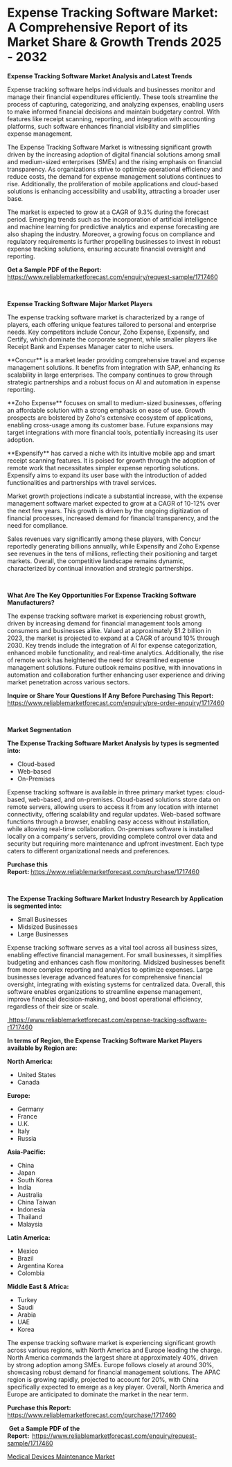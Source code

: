 <p><h1>Expense Tracking Software Market: A Comprehensive Report of its Market Share & Growth Trends 2025 - 2032</h1></p><p><strong>Expense Tracking Software Market Analysis and Latest Trends</strong></p>
<p><p>Expense tracking software helps individuals and businesses monitor and manage their financial expenditures efficiently. These tools streamline the process of capturing, categorizing, and analyzing expenses, enabling users to make informed financial decisions and maintain budgetary control. With features like receipt scanning, reporting, and integration with accounting platforms, such software enhances financial visibility and simplifies expense management.</p><p>The Expense Tracking Software Market is witnessing significant growth driven by the increasing adoption of digital financial solutions among small and medium-sized enterprises (SMEs) and the rising emphasis on financial transparency. As organizations strive to optimize operational efficiency and reduce costs, the demand for expense management solutions continues to rise. Additionally, the proliferation of mobile applications and cloud-based solutions is enhancing accessibility and usability, attracting a broader user base.</p><p>The market is expected to grow at a CAGR of 9.3% during the forecast period. Emerging trends such as the incorporation of artificial intelligence and machine learning for predictive analytics and expense forecasting are also shaping the industry. Moreover, a growing focus on compliance and regulatory requirements is further propelling businesses to invest in robust expense tracking solutions, ensuring accurate financial oversight and reporting.</p></p>
<p><strong>Get a Sample PDF of the Report:&nbsp;</strong> <a href="https://www.reliablemarketforecast.com/enquiry/request-sample/1717460?utm_campaign=3130&utm_medium=2&utm_source=Github&utm_content=ia&utm_term=10032025&utm_id=expense-tracking-software">https://www.reliablemarketforecast.com/enquiry/request-sample/1717460</a></p>
<p>&nbsp;</p>
<p><strong>Expense Tracking Software Major Market Players</strong></p>
<p><p>The expense tracking software market is characterized by a range of players, each offering unique features tailored to personal and enterprise needs. Key competitors include Concur, Zoho Expense, Expensify, and Certify, which dominate the corporate segment, while smaller players like Receipt Bank and Expenses Manager cater to niche users.</p><p>**Concur** is a market leader providing comprehensive travel and expense management solutions. It benefits from integration with SAP, enhancing its scalability in large enterprises. The company continues to grow through strategic partnerships and a robust focus on AI and automation in expense reporting.</p><p>**Zoho Expense** focuses on small to medium-sized businesses, offering an affordable solution with a strong emphasis on ease of use. Growth prospects are bolstered by Zoho's extensive ecosystem of applications, enabling cross-usage among its customer base. Future expansions may target integrations with more financial tools, potentially increasing its user adoption.</p><p>**Expensify** has carved a niche with its intuitive mobile app and smart receipt scanning features. It is poised for growth through the adoption of remote work that necessitates simpler expense reporting solutions. Expensify aims to expand its user base with the introduction of added functionalities and partnerships with travel services.</p><p>Market growth projections indicate a substantial increase, with the expense management software market expected to grow at a CAGR of 10-12% over the next few years. This growth is driven by the ongoing digitization of financial processes, increased demand for financial transparency, and the need for compliance.</p><p>Sales revenues vary significantly among these players, with Concur reportedly generating billions annually, while Expensify and Zoho Expense see revenues in the tens of millions, reflecting their positioning and target markets. Overall, the competitive landscape remains dynamic, characterized by continual innovation and strategic partnerships.</p></p>
<p>&nbsp;</p>
<p><strong>What Are The Key Opportunities For Expense Tracking Software Manufacturers?</strong></p>
<p><p>The expense tracking software market is experiencing robust growth, driven by increasing demand for financial management tools among consumers and businesses alike. Valued at approximately $1.2 billion in 2023, the market is projected to expand at a CAGR of around 10% through 2030. Key trends include the integration of AI for expense categorization, enhanced mobile functionality, and real-time analytics. Additionally, the rise of remote work has heightened the need for streamlined expense management solutions. Future outlook remains positive, with innovations in automation and collaboration further enhancing user experience and driving market penetration across various sectors.</p></p>
<p><strong>Inquire or Share Your Questions If Any Before Purchasing This Report:</strong> <a href="https://www.reliablemarketforecast.com/enquiry/pre-order-enquiry/1717460?utm_campaign=3130&utm_medium=2&utm_source=Github&utm_content=ia&utm_term=10032025&utm_id=expense-tracking-software">https://www.reliablemarketforecast.com/enquiry/pre-order-enquiry/1717460</a></p>
<p>&nbsp;</p>
<p><strong>Market Segmentation</strong></p>
<p><strong>The Expense Tracking Software Market Analysis by types is segmented into:</strong></p>
<p><ul><li>Cloud-based</li><li>Web-based</li><li>On-Premises</li></ul></p>
<p><p>Expense tracking software is available in three primary market types: cloud-based, web-based, and on-premises. Cloud-based solutions store data on remote servers, allowing users to access it from any location with internet connectivity, offering scalability and regular updates. Web-based software functions through a browser, enabling easy access without installation, while allowing real-time collaboration. On-premises software is installed locally on a company's servers, providing complete control over data and security but requiring more maintenance and upfront investment. Each type caters to different organizational needs and preferences.</p></p>
<p><strong>Purchase this Report:&nbsp;</strong><a href="https://www.reliablemarketforecast.com/purchase/1717460?utm_campaign=3130&utm_medium=2&utm_source=Github&utm_content=ia&utm_term=10032025&utm_id=expense-tracking-software">https://www.reliablemarketforecast.com/purchase/1717460</a></p>
<p>&nbsp;</p>
<p><strong>The Expense Tracking Software Market Industry Research by Application is segmented into:</strong></p>
<p><ul><li>Small Businesses</li><li>Midsized Businesses</li><li>Large Businesses</li></ul></p>
<p><p>Expense tracking software serves as a vital tool across all business sizes, enabling effective financial management. For small businesses, it simplifies budgeting and enhances cash flow monitoring. Midsized businesses benefit from more complex reporting and analytics to optimize expenses. Large businesses leverage advanced features for comprehensive financial oversight, integrating with existing systems for centralized data. Overall, this software enables organizations to streamline expense management, improve financial decision-making, and boost operational efficiency, regardless of their size or scale.</p></p>
<p><a href="https://www.reliablemarketforecast.com/expense-tracking-software-r1717460?utm_campaign=3130&utm_medium=2&utm_source=Github&utm_content=ia&utm_term=10032025&utm_id=expense-tracking-software">&nbsp;https://www.reliablemarketforecast.com/expense-tracking-software-r1717460</a></p>
<p><strong>In terms of Region, the Expense Tracking Software Market Players available by Region are:</strong></p>
<p>
    <p> <strong> North America: </strong>
        <ul>
            <li>United States</li>
            <li>Canada</li>
        </ul>
        </p> 
    <p> <strong> Europe: </strong>
        <ul>
            <li>Germany</li>
            <li>France</li>
            <li>U.K.</li>
            <li>Italy</li>
            <li>Russia</li>
        </ul>
        </p> 
    <p> <strong> Asia-Pacific: </strong>
        <ul>
            <li>China</li>
            <li>Japan</li>
            <li>South Korea</li>
            <li>India</li>
            <li>Australia</li>
            <li>China Taiwan</li>
            <li>Indonesia</li>
            <li>Thailand</li>
            <li>Malaysia</li>
        </ul>
        </p> 
    <p> <strong> Latin America: </strong>
        <ul>
            <li>Mexico</li>
            <li>Brazil</li>
            <li>Argentina Korea</li>
            <li>Colombia</li>
        </ul>
        </p> 
    <p> <strong> Middle East & Africa: </strong>
        <ul>
            <li>Turkey</li>
            <li>Saudi</li>
            <li>Arabia</li>
            <li>UAE</li>
            <li>Korea</li>
        </ul>
    </p>
    </p>
<p><p>The expense tracking software market is experiencing significant growth across various regions, with North America and Europe leading the charge. North America commands the largest share at approximately 40%, driven by strong adoption among SMEs. Europe follows closely at around 30%, showcasing robust demand for financial management solutions. The APAC region is growing rapidly, projected to account for 20%, with China specifically expected to emerge as a key player. Overall, North America and Europe are anticipated to dominate the market in the near term.</p></p>
<p><strong>Purchase this Report: </strong><a href="https://www.reliablemarketforecast.com/purchase/1717460?utm_campaign=3130&utm_medium=2&utm_source=Github&utm_content=ia&utm_term=10032025&utm_id=expense-tracking-software">https://www.reliablemarketforecast.com/purchase/1717460</a></p>
<p>&nbsp;<strong>Get a Sample PDF of the Report:&nbsp;&nbsp;</strong><a href="https://www.reliablemarketforecast.com/enquiry/request-sample/1717460?utm_campaign=3130&utm_medium=2&utm_source=Github&utm_content=ia&utm_term=10032025&utm_id=expense-tracking-software">https://www.reliablemarketforecast.com/enquiry/request-sample/1717460</a></p>
<p><strong></strong></p>
<p><p><a href="https://github.com/ijffseandy/Market-Research-Report-List-1/blob/main/medical-devices-maintenance-market.md?utm_campaign=3130&utm_medium=2&utm_source=Github&utm_content=ia&utm_term=10032025&utm_id=expense-tracking-software">Medical Devices Maintenance Market</a></p></p>